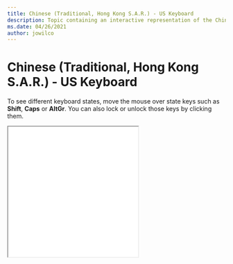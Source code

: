 ```yaml
--- 
title: Chinese (Traditional, Hong Kong S.A.R.) - US Keyboard 
description: Topic containing an interactive representation of the Chinese (Traditional, Hong Kong S.A.R.) - US Keyboard 
ms.date: 04/26/2021 
author: jowilco 
--- 
```

 
# Chinese (Traditional, Hong Kong S.A.R.) - US Keyboard 
 
To see different keyboard states, move the mouse over state keys such as **Shift**, **Caps** or **AltGr**. You can also lock or unlock those keys by clicking them. 
 
<iframe src="kbdus_5.html" height="300"></iframe> 
